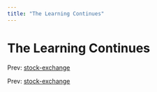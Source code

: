```yaml
---
title: "The Learning Continues"
---
```


# The Learning Continues

Prev: [stock-exchange](stock-exchange.md)

Prev: [stock-exchange](stock-exchange.md)
